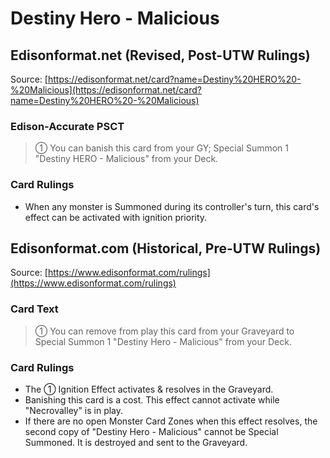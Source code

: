 # Destiny Hero - Malicious

## Edisonformat.net (Revised, Post-UTW Rulings)

Source: [https://edisonformat.net/card?name=Destiny%20HERO%20-%20Malicious](https://edisonformat.net/card?name=Destiny%20HERO%20-%20Malicious)

### Edison-Accurate PSCT

> ① You can banish this card from your GY; Special Summon 1 "Destiny HERO - Malicious" from your Deck.

### Card Rulings

*   When any monster is Summoned during its controller's turn, this card's effect can be activated with ignition priority.


## Edisonformat.com (Historical, Pre-UTW Rulings)

Source: [https://www.edisonformat.com/rulings](https://www.edisonformat.com/rulings)

### Card Text

> ① You can remove from play this card from your Graveyard to Special Summon 1 "Destiny Hero - Malicious" from your Deck.

### Card Rulings

*   The ① Ignition Effect activates & resolves in the Graveyard.
*   Banishing this card is a cost. This effect cannot activate while "Necrovalley" is in play.
*   If there are no open Monster Card Zones when this effect resolves, the second copy of "Destiny Hero - Malicious" cannot be Special Summoned. It is destroyed and sent to the Graveyard.


